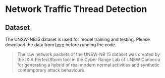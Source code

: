 # Network Traffic Thread Detection

## Dataset

The UNSW-NB15 dataset is used for model training and testing. Please download the data from [here](https://research.unsw.edu.au/projects/unsw-nb15-dataset) before running the code.

> The raw network packets of the UNSW-NB 15 dataset was created by the IXIA PerfectStorm tool in the Cyber Range Lab of UNSW Canberra for generating a hybrid of real modern normal activities and synthetic contemporary attack behaviours. 

